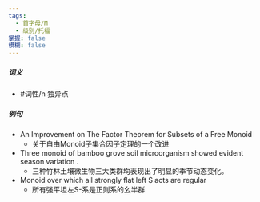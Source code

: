 ```yaml
---
tags:
  - 首字母/M
  - 级别/托福
掌握: false
模糊: false
---
```

##### 词义
- #词性/n  独异点
##### 例句
- An Improvement on The Factor Theorem for Subsets of a Free Monoid
	- 关于自由Monoid子集合因子定理的一个改进
- Three monoid of bamboo grove soil microorganism showed evident season variation .
	- 三种竹林土壤微生物三大类群均表现出了明显的季节动态变化。
- Monoid over which all strongly flat left S acts are regular
	- 所有强平坦左S-系是正则系的幺半群
